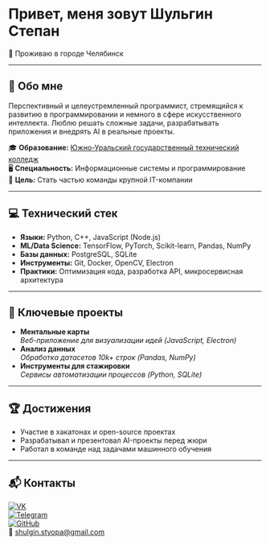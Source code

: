 # Привет, меня зовут Шульгин Степан  
📍 Проживаю в городе Челябинск  

---

## 👻 Обо мне  
Перспективный и целеустремленный программист, стремящийся к развитию в программировании и немного в сфере искусственного интеллекта. Люблю решать сложные задачи, разрабатывать приложения и внедрять AI в реальные проекты.  

🎓 **Образование:** [Южно-Уральский государственный технический колледж](https://sustec.ru/)  
🖥 **Специальность:** Информационные системы и программирование  
🎯 **Цель:** Стать частью команды крупной IT-компании  

---

## 💻 Технический стек  
- **Языки:** Python, C++, JavaScript (Node.js)  
- **ML/Data Science:** TensorFlow, PyTorch, Scikit-learn, Pandas, NumPy  
- **Базы данных:** PostgreSQL, SQLite  
- **Инструменты:** Git, Docker, OpenCV, Electron  
- **Практики:** Оптимизация кода, разработка API, микросервисная архитектура  

---

## 🚀 Ключевые проекты  
- **Ментальные карты**  
  *Веб-приложение для визуализации идей (JavaScript, Electron)*  
- **Анализ данных**  
  *Обработка датасетов 10k+ строк (Pandas, NumPy)*  
- **Инструменты для стажировки**  
  *Сервисы автоматизации процессов (Python, SQLite)*  

---

## 🏆 Достижения  
- Участие в хакатонах и open-source проектах  
- Разрабатывал и презентовал AI-проекты перед жюри  
- Работал в команде над задачами машинного обучения  

---

## 📬 Контакты  
[![VK](https://img.shields.io/badge/VK-0077FF?style=for-the-badge&logo=VK&logoColor=white)](https://vk.com/id859215299)  
[![Telegram](https://img.shields.io/badge/Telegram-26A5E4?style=for-the-badge&logo=telegram&logoColor=white)](https://t.me/INFORGG)  
[![GitHub](https://img.shields.io/badge/GitHub-181717?style=for-the-badge&logo=github&logoColor=white)](https://github.com/INFORGi)  
📧 [shulgin.styopa@gmail.com](mailto:shulgin.styopa@gmail.com)  
